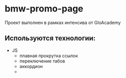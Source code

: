 # bmw-promo-page
Проект выполнен в рамках интенсива от GloAcademy 

## Используются технологии:
- JS
  - плавная прокрутка ссылок
  - переключение табов
  - аккордион
  -
